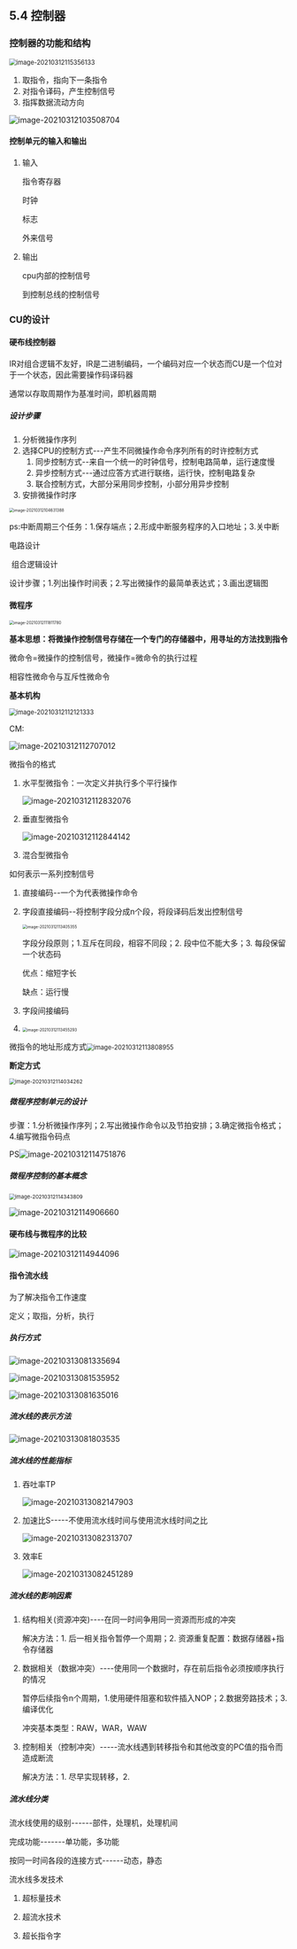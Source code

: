 ## 5.4 控制器

###  控制器的功能和结构

<img src="../assets/image-20210312115356133.png" alt="image-20210312115356133" style="zoom:80%;" />

1.  取指令，指向下一条指令
2.  对指令译码，产生控制信号
3.  指挥数据流动方向

![image-20210312103508704](../assets/image-20210312103508704.png)

#### 控制单元的输入和输出

1.  输入

    指令寄存器

    时钟

    标志

    外来信号

2.  输出

    cpu内部的控制信号

    到控制总线的控制信号

### CU的设计

#### 硬布线控制器

IR对组合逻辑不友好，IR是二进制编码，一个编码对应一个状态而CU是一个位对于一个状态，因此需要操作码译码器

通常以存取周期作为基准时间，即机器周期

##### 设计步骤

1.  分析微操作序列
2.  选择CPU的控制方式---产生不同微操作命令序列所有的时许控制方式
    1.  同步控制方式--来自一个统一的时钟信号，控制电路简单，运行速度慢
    2.  异步控制方式---通过应答方式进行联络，运行快，控制电路复杂
    3.  联合控制方式，大部分采用同步控制，小部分用异步控制
3.  安排微操作时序

<img src="../assets/image-20210312104631388.png" alt="image-20210312104631388" style="zoom:50%;" />

ps:中断周期三个任务：1.保存端点；2.形成中断服务程序的入口地址；3.关中断

电路设计

​	组合逻辑设计

​	设计步骤；1.列出操作时间表；2.写出微操作的最简单表达式；3.画出逻辑图

#### 微程序

<img src="../assets/image-20210312111811780.png" alt="image-20210312111811780" style="zoom:50%;" />

**基本思想：将微操作控制信号存储在一个专门的存储器中，用寻址的方法找到指令**

微命令=微操作的控制信号，微操作=微命令的执行过程

相容性微命令与互斥性微命令

**基本机构**

<img src="../assets/image-20210312112121333.png" alt="image-20210312112121333" style="zoom:80%;" />

 

CM:

![image-20210312112707012](../assets/image-20210312112707012.png)

微指令的格式

1.  水平型微指令：一次定义并执行多个平行操作

    ![image-20210312112832076](../assets/image-20210312112832076.png)

    

2.  垂直型微指令 

    ![image-20210312112844142](../assets/image-20210312112844142.png)

3.  混合型微指令

如何表示一系列控制信号

1.  直接编码--一个为代表微操作命令

2.  字段直接编码--将控制字段分成n个段，将段译码后发出控制信号

    <img src="../assets/image-20210312113405355.png" alt="image-20210312113405355" style="zoom:50%;" />

    字段分段原则；1.互斥在同段，相容不同段；2. 段中位不能大多；3. 每段保留一个状态码

    优点：缩短字长

    缺点：运行慢

3.  字段间接编码

4.  <img src="../assets/image-20210312113455293.png" alt="image-20210312113455293" style="zoom:50%;" />



微指令的地址形成方式<img src="../assets/image-20210312113808955.png" alt="image-20210312113808955" style="zoom:80%;" />

**断定方式**

<img src="../assets/image-20210312114034262.png" alt="image-20210312114034262" style="zoom:67%;" />

##### 微程序控制单元的设计

步骤：1.分析微操作序列；2.写出微操作命令以及节拍安排；3.确定微指令格式；4.编写微指令码点

PS![image-20210312114751876](../assets/image-20210312114751876.png)

##### **微程序控制的基本概念**

<img src="../assets/image-20210312114343809.png" alt="image-20210312114343809" style="zoom:67%;" />

![image-20210312114906660](../assets/image-20210312114906660.png)

#### 硬布线与微程序的比较

![image-20210312114944096](../assets/image-20210312114944096.png)

#### 指令流水线

为了解决指令工作速度

定义；取指，分析，执行

##### 执行方式

![image-20210313081335694](F:\造轮子\计算机学习\assets\image-20210313081626463.png)

![image-20210313081535952](F:\造轮子\计算机学习\assets\image-20210313081535952.png)

![image-20210313081635016](F:\造轮子\计算机学习\assets\image-20210313081635016.png)

##### 流水线的表示方法

![image-20210313081803535](F:\造轮子\计算机学习\assets\image-20210313081803535.png)

##### 流水线的性能指标

1.  吞吐率TP

    ![image-20210313082147903](../assets/image-20210313082147903.png)

2.  加速比S-----不使用流水线时间与使用流水线时间之比

    ![image-20210313082313707](../assets/image-20210313082313707.png)

3.  效率E

    ![image-20210313082451289](../assets/image-20210313082451289.png)

##### 流水线的影响因素

1.  结构相关(资源冲突)----在同一时间争用同一资源而形成的冲突

    解决方法：1. 后一相关指令暂停一个周期；2. 资源重复配置：数据存储器+指令存储器

2.  数据相关（数据冲突）----使用同一个数据时，存在前后指令必须按顺序执行的情况

    暂停后续指令n个周期，1.使用硬件阻塞和软件插入NOP；2.数据旁路技术；3.编译优化

    冲突基本类型：RAW，WAR，WAW

3.  控制相关（控制冲突）-----流水线遇到转移指令和其他改变的PC值的指令而造成断流

    解决方法：1. 尽早实现转移，2.

##### 流水线分类

流水线使用的级别------部件，处理机，处理机间

完成功能-------单功能，多功能

按同一时间各段的连接方式------动态，静态



流水线多发技术

1.  超标量技术

2.  超流水技术
3.  超长指令字